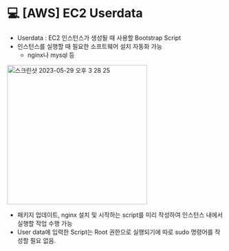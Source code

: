 💻 [AWS] EC2 Userdata
=============
* Userdata : EC2 인스턴스가 생성될 때 사용할 Bootstrap Script
* 인스턴스를 실행할 때 필요한 소프트웨어 설치 자동화 가능
  * nginx나 mysql 등

<img width="325" alt="스크린샷 2023-05-29 오후 3 28 25" src="https://github.com/dustjs159/Study/assets/57285121/6943c7fc-d041-4f14-acd9-dc88231e83f8">

* 패키지 업데이트, nginx 설치 및 시작하는 script를 미리 작성하여 인스턴스 내에서 실행할 작업 수행 가능
* User data에 입력한 Script는 Root 권한으로 실행되기에 따로 sudo 명령어를 작성할 필요 없음.

